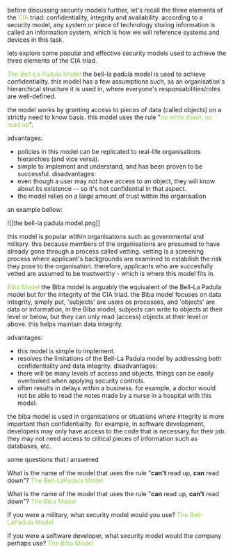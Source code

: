 before discussing security models further, let's recall the three elements of the <span style="color:rgb(146, 208, 80)">CIA</span> triad:
confidentiality, integrity and availability.
according to a security model, any system or piece of technology storing information is called an information system, which is how we will reference systems and devices in this task.

lets explore some popular and effective security models used to achieve the three elements of the CIA triad.

<span style="color:rgb(146, 208, 80)">The Bell-La Padula Model</span> 
the bell-la padula model is used to achieve confidentiality. this model has a few assumptions such, as an organisation's hierarchical structure it is used in, where everyone's responsabilities/roles are well-defined.

the model works by granting access to pieces of data (called objects) on a strictly need to know basis. this model uses the rule "<span style="color:rgb(146, 208, 80)">no write down, no read up</span>".

advantages:
* policies in this model can be replicated to real-life organisations hierarchies (and vice versa).
* simple to implement and understand, and has been proven to be successful.
disadvantages: 
* even though a user may not have access to an object, they will know about its existence -- so it's not confidential in that aspect.
* the model relies on a large amount of trust within the organisation

an example bellow:

![[the bell-la padula model.png]]


this model is popular within organisations such as governmental and military. this because members of the organisations are presumed to have already gone through a process called vetting. vetting is a screening process where applicant's backgrounds are examined to estabilish the risk they pose to the organisation. therefore, applicants who are succesfully vetted are assumed to be trustworthy - which is where this model fits in.

<span style="color:rgb(146, 208, 80)">Biba Model </span> 
the Biba model is arguably the equivalent of the Bell-La Padula model but for the integrity of the CIA triad.
the Biba model focuses on data integrity, simply put, 'subjects' are users os processes, and 'objects' are data or information, in the Biba model, subjects can write to objects at their level or below, but they can only read (access) objects at their level or above. this helps maintain data integrity.

advantages:
*  this model is simple to implement.
*  resolves the limitations of the Bell-La Padula model by addressing both confidentiality and data integrity.
disadvantages:
* there will be many levels of access and objects. things can be easily overlooked when applying security controls.
*  often results in delays within a business. for example, a doctor would not be able to read the notes made by a nurse in a hospital with this model.

the biba model is used in organisations or  situations where integrity is more important than confidentiality. for example, in software development, developers may only have access to the code that is necessary for their job.
they may not need access to critical pieces of information such as databases, etc.

some questions that i answered

What is the name of the model that uses the rule "**can't** read up, **can** read down"?
<span style="color:rgb(146, 208, 80)">The Bell-LaPadula Model</span>

What is the name of the model that uses the rule "**can** read up, **can't** read down"?
<span style="color:rgb(146, 208, 80)">The</span> <span style="color:rgb(146, 208, 80)">Biba</span> <span style="color:rgb(146, 208, 80)">Model</span> 

If you were a military, what security model would you use?
<span style="color:rgb(146, 208, 80)"><span style="color:rgb(146, 208, 80)">The</span> <span style="color:rgb(146, 208, 80)">Bell</span>-LaPadula Model</span> 

If you were a software developer, what security model would the company perhaps use?
<span style="color:rgb(146, 208, 80)">The Biba Model</span> 

